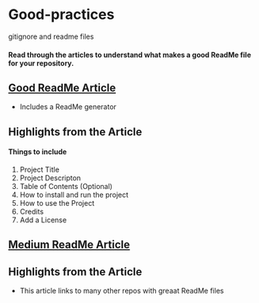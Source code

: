 # Good-practices
gitignore and readme files

#### Read through the articles to understand what makes a good ReadMe file for your repository.

## [Good ReadMe Article](https://www.freecodecamp.org/news/how-to-write-a-good-readme-file/)
- Includes a ReadMe generator
## Highlights from the Article
#### Things to include
1. Project Title
2. Project Descripton
3. Table of Contents (Optional)
4. How to install and run the project
5. How to use the Project
6. Credits
7. Add a License


## [Medium ReadMe Article](https://meakaakka.medium.com/a-beginners-guide-to-writing-a-kickass-readme-7ac01da88ab3)
## Highlights from the Article
- This article links to many other repos with greaat ReadMe files



